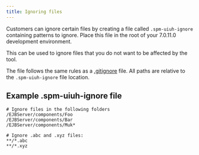 ```yaml
---
title: Ignoring files
---
```


Customers can ignore certain files by creating a file called `.spm-uiuh-ignore` containing patterns to ignore. Place this file in the root of your 7.0.11.0 development environment.

This can be used to ignore files that you do not want to be affected by the tool.

The file follows the same rules as a [.gitignore](http://git-scm.com/docs/gitignore) file. All paths are relative to the `.spm-uiuh-ignore` file location.

## Example .spm-uiuh-ignore file

    # Ignore files in the following folders
    /EJBServer/components/Foo
    /EJBServer/components/Bar
    /EJBServer/components/Muk*

    # Ignore .abc and .xyz files:
    **/*.abc
    **/*.xyz

